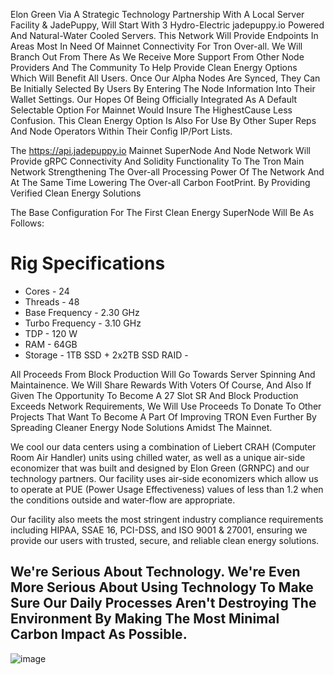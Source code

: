 Elon Green Via A Strategic Technology Partnership With A Local Server Facility & JadePuppy, Will Start With 3 Hydro-Electric jadepuppy.io Powered And Natural-Water Cooled Servers. This Network Will Provide Endpoints In Areas Most In Need Of Mainnet Connectivity For Tron Over-all. We Will Branch Out From There As We Receive More Support From Other Node Providers And The Community To Help Provide Clean Energy Options Which Will Benefit All Users. Once Our Alpha Nodes Are Synced, They Can Be Initially Selected By Users By Entering The Node Information Into Their Wallet Settings. Our Hopes Of Being Officially Integrated As A Default Selectable Option For Mainnet Would Insure The HighestCause Less Confusion. This Clean Energy Option Is Also For Use By Other Super Reps And Node Operators Within Their Config IP/Port Lists. 

The https://api.jadepuppy.io Mainnet SuperNode And Node Network Will Provide gRPC Connectivity And Solidity Functionality To The Tron Main Network Strengthening The Over-all Processing Power Of The Network And At The Same Time Lowering The Over-all Carbon FootPrint. By Providing Verified Clean Energy Solutions

The Base Configuration For The First Clean Energy SuperNode Will Be As Follows:
# Rig Specifications
*  Cores - 24
*  Threads - 48
*  Base Frequency - 2.30 GHz
*  Turbo Frequency - 3.10 GHz
*  TDP - 120 W
*  RAM - 64GB
*  Storage - 1TB SSD + 2x2TB SSD RAID - 

All Proceeds From Block Production Will Go Towards Server Spinning And Maintainence. We Will Share Rewards With Voters Of Course, And Also If Given The Opportunity To Become A 27 Slot SR And Block Production Exceeds Network Requirements, We Will Use Proceeds To Donate To Other Projects That Want To Become A Part Of Improving TRON Even Further By Spreading Cleaner Energy Node Solutions Amidst The Mainnet.

We cool our data centers using a combination of Liebert CRAH (Computer Room Air Handler) units using chilled water, as well as a unique air-side economizer that was built and designed by Elon Green (GRNPC) and our technology partners. Our facility uses air-side economizers which allow us to operate at PUE (Power Usage Effectiveness) values of less than 1.2 when the conditions outside and water-flow are appropriate.

Our facility also meets the most stringent industry compliance requirements including HIPAA, SSAE 16, PCI-DSS, and ISO 9001 & 27001, ensuring we provide our users with trusted, secure, and reliable clean energy solutions.

## We're Serious About Technology. We're Even More Serious About Using Technology To Make Sure Our Daily Processes Aren't Destroying The Environment By Making The Most Minimal Carbon Impact As Possible. 




![image](https://user-images.githubusercontent.com/36168576/123120964-c4baac00-d412-11eb-8fe4-aedb904e5d44.png)
